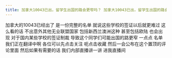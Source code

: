 ```yaml
---
title: 加拿大10043已出，留学生出国的路会更窄吗？ 加拿大10043已出，留学生出国的路会更窄吗？
---
```

加拿大的10043已经出了
是一份完整的名单
就说这些学校的签证以后就更难过
这么看的话
不出意外其他无业联盟国家
包括新西兰澳洲这种
甚至包括欧陆
也会出现
对于国内某些学校的签证制裁
导致这个同学们可能出国的路更窄
一点点
名单我们正在翻译中啊
各位可以先点击关注
呃点击收藏
然后一会公布在这个置顶的评论里面
然后如果有需要的话
我们内部直播讲一讲
进我直播间
